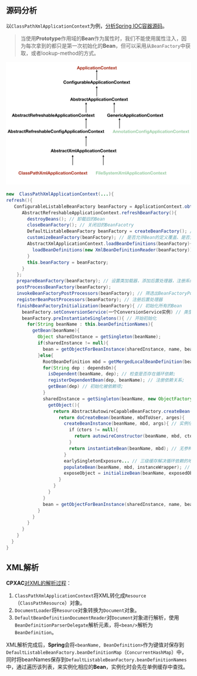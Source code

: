 ## 源码分析

以`ClassPathXmlApplicationContext`为例，[分析Spring IOC容器源码](https://www.javadoop.com/post/spring-ioc)。

> 当使用**Prototype**作用域的**Bean**作为属性时，我们不能使用属性注入，因为每次拿到的都只是第一次初始化的**Bean**，但可以采用从`BeanFactory`中获取，或者lookup-method的方式。

![](../images/5/class_path_application_context.png)

```java
new  ClassPathXmlApplicationContext(...){
refresh(){
   ConfigurableListableBeanFactory beanFactory = ApplicationContext.obtainFreshBeanFactory(){
      AbstractRefreshableApplicationContext.refreshBeanFactory(){
        destroyBeans(); // 卸载旧的Bean
        closeBeanFactory(); // 关闭旧的BeanFacotry
        DefaultListableBeanFactory beanFactory = createBeanFactory(); // 创建新的BeanFactory
        customizeBeanFactory(beanFactory); // 是否允许Bean的定义覆盖、是否允许Bean间的循环依赖，实际上Spring默认是允许定义覆盖的，前提是重复的BeanDefinition在两个不同的配置文件中
        AbstractXmlApplicationContext.loadBeanDefinitions(beanFactory){ // 加载注册Bean
          loadBeanDefinitions(new XmlBeanDefinitionReader(beanFactory)); // 读取Xml配置文件中的BeanDefinition，并将其解析为Java对象，并其注册到BeanFactory中[1]
        }
        this.beanFactory = beanFactory;
      }
    };
    prepareBeanFactory(beanFactory); // 设置类加载器，添加后置处理器，注册系统相关的Bean
    postProcessBeanFactory(beanFactory);
    invokeBeanFactoryPostProcessors(beanFactory); // 筛选出BeanFactoryPostProcessor的实现类，并调用其方法
    registerBeanPostProcessors(beanFactory); // 注册后置处理器
    finishBeanFactoryInitialization(beanFactory){ // 初始化所有的Bean
      beanFactory.setConversionService(一个ConversionService实例) // 类型转换，最常见的场景是用于Controller的方法上的参数的Date、枚举等类型的转换
      beanFactory.preInstantiateSingletons(){ // 开始初始化
        for(String beanName : this.beanDefinitionNames){
          getBean(beanName){
            Object sharedInstance = getSingleton(beanName);
            if(sharedInstance != null){
              bean = getObjectForBeanInstance(sharedInstance, name, beanName, null);
            }else{
              RootBeanDefinition mbd = getMergedLocalBeanDefinition(beanName);
              for(String dep : dependsOn){
                isDependent(beanName, dep); // 检查是否存在循环依赖;
                registerDependentBean(dep, beanName); // 注册依赖关系;
                getBean(dep) // 初始化被依赖项;
              }
              sharedInstance = getSingleton(beanName, new ObjectFactory<Object>(){
                getObject(){
                  return AbstractAutowireCapableBeanFactory.createBean(beanName, mbd, args){
                    return doCreateBean(beanName, mbdToUser, arges){
                      createBeanInstance(beanName, mbd, args){ // 实例化Bean
                        if（ctors != null){
                          return autowireConstructor(beanName, mbd, ctors, args); // 构造函数依赖注入
                        }
                        return instantiateBean(beanName, mbd); // 无参构造方法
                      }
                      earlySingletonExposure... // 三级缓存解决循环依赖的地方
                      populateBean(beanName, mbd, instanceWrapper); // 装配属性
                      exposeObject = initializeBean(beanName, exposedObject, mbd); // 处理Bean初始化后的各种回调
                    }
                  }
                }
              }
              bean = getObjectForBeanInstance(sharedInstance, name, beanName, mbd);
            }
          }
        }
      }
    }
  }
}
```



## XML解析

**CPXAC**[对XML的解析过程](https://mp.weixin.qq.com/s?__biz=MzI0NjUxNTY5Nw==&mid=2247484720&idx=1&sn=7572663c86153f6ef14060cc6d303a30&chksm=e9bf57aedec8deb8e6046bc4b97f4ed58bcb32fb8a7d907ff2688f8968db19f1e91e2bd06c5f&scene=21#wechat_redirect)：

1. `ClassPathXmlApplicationContext`将XML转化成`Resource`（`ClassPathResource`）对象。
2. `DocumentLoader`将`Resource`对象转换为`Document`对象。
3. `DefaultBeanDefinitionDocumentReader`对`Document`对象进行解析，使用`BeanDefinitionParserDelegate`解析元素，将`<bean/>`解析为`BeanDefinition`。

XML解析完成后，**Spring**会将`<beanName, BeanDefinition>`作为键值对保存到`DefaultListableBeanFactory.beanDefinitionMap`（`ConcurrentHashMap`）中，同时将beanNames保存到`DefaultListableBeanFactory.beanDefinitionNames`中，通过遍历该列表，来实例化相应的**Bean**，实例化时会先在单例缓存中查找。
